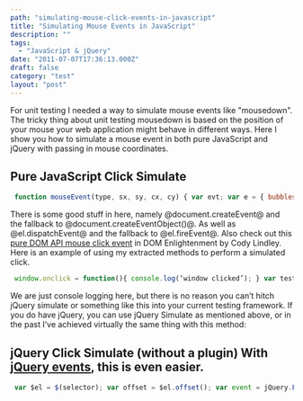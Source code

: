 ```yaml
---
path: "simulating-mouse-click-events-in-javascript"
title: "Simulating Mouse Events in JavaScript"
description: ""
tags: 
  - "JavaScript & jQuery"
date: "2011-07-07T17:36:13.000Z"
draft: false
category: "test"
layout: "post"
---
```


For unit testing I needed a way to simulate mouse events like "mousedown". The tricky thing about unit testing mousedown is based on the position of your mouse your web application might behave in different ways. Here I show you how to simulate a mouse event in both pure JavaScript and jQuery with passing in mouse coordinates.

## Pure JavaScript Click Simulate
```js
 function mouseEvent(type, sx, sy, cx, cy) { var evt; var e = { bubbles: true, cancelable: (type != “mousemove”), view: window, detail: 0, screenX: sx, screenY: sy, clientX: cx, clientY: cy, ctrlKey: false, altKey: false, shiftKey: false, metaKey: false, button: 0, relatedTarget: undefined }; if (typeof( document.createEvent ) == “function”) { evt = document.createEvent(“MouseEvents”); evt.initMouseEvent(type, e.bubbles, e.cancelable, e.view, e.detail, e.screenX, e.screenY, e.clientX, e.clientY, e.ctrlKey, e.altKey, e.shiftKey, e.metaKey, e.button, document.body.parentNode); } else if (document.createEventObject) { evt = document.createEventObject(); for (prop in e) { evt[prop] = e[prop]; } evt.button = { 0:1, 1:4, 2:2 }[evt.button] || evt.button; } return evt; } function dispatchEvent (el, evt) { if (el.dispatchEvent) { el.dispatchEvent(evt); } else if (el.fireEvent) { el.fireEvent(‘on’ + type, evt); } return evt; }
```

There is some good stuff in here, namely @document.createEvent@ and the fallback to @document.createEventObject()@. As well as @el.dispatchEvent@ and the fallback to @el.fireEvent@. Also check out this [pure DOM API mouse click event](http://www.domenlightenment.com/#11.13) in DOM Enlightenment by Cody Lindley. Here is an example of using my extracted methods to perform a simulated click.
```js
 window.onclick = function(){ console.log(‘window clicked’); } var test = document.getElementById(‘test’); test.onclick = function(){ console.log(‘test clicked’); } var evt = mouseEvent(“click”, 1, 50, 1, 50); dispatchEvent(test, evt);
```

We are just console logging here, but there is no reason you can’t hitch jQuery simulate or something like this into your current testing framework. If you do have jQuery, you can use jQuery Simulate as mentioned above, or in the past I’ve achieved virtually the same thing with this method:

## jQuery Click Simulate (without a plugin) With [jQuery events](http://api.jquery.com/category/events/event-object/), this is even easier.
```js
 var $el = $(selector); var offset = $el.offset(); var event = jQuery.Event( "mousedown", { which: 1, pageX: offset.left, pageY: offset.top }); $el.trigger(event);
```

